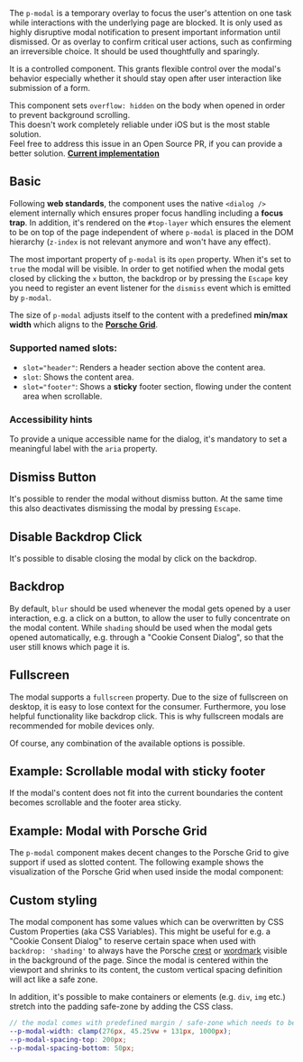 <ComponentHeading name="Modal"></ComponentHeading>

The `p-modal` is a temporary overlay to focus the user's attention on one task while interactions with the underlying
page are blocked. It is only used as highly disruptive modal notification to present important information until
dismissed. Or as overlay to confirm critical user actions, such as confirming an irreversible choice. It should be used
thoughtfully and sparingly.

It is a controlled component. This grants flexible control over the modal's behavior especially whether it should stay
open after user interaction like submission of a form.

<Notification heading="Scroll-lock" heading-tag="h2" state="warning">
  This component sets <code>overflow: hidden</code> on the body when opened in order to prevent background scrolling.<br> 
  This doesn't work completely reliable under iOS but is the most stable solution.<br>
  Feel free to address this issue in an Open Source PR, if you can provide a better solution. <b><a href="https://github.com/porsche-design-system/porsche-design-system/blob/main/packages/components/src/utils/setScrollLock.ts">Current implementation</a></b> 
</Notification>

<TableOfContents></TableOfContents>

## Basic

Following **web standards**, the component uses the native `<dialog />` element internally which ensures proper focus
handling including a **focus trap**. In addition, it's rendered on the `#top-layer` which ensures the element to be on
top of the page independent of where `p-modal` is placed in the DOM hierarchy (`z-index` is not relevant anymore and
won't have any effect).

The most important property of `p-modal` is its `open` property. When it's set to `true` the modal will be visible. In
order to get notified when the modal gets closed by clicking the `x` button, the backdrop or by pressing the `Escape`
key you need to register an event listener for the `dismiss` event which is emitted by `p-modal`.

The size of `p-modal` adjusts itself to the content with a predefined **min/max width** which aligns to the
**[Porsche Grid](styles/grid)**.

### Supported named slots:

- `slot="header"`: Renders a header section above the content area.
- `slot`: Shows the content area.
- `slot="footer"`: Shows a **sticky** footer section, flowing under the content area when scrollable.

<Playground :frameworkMarkup="codeSamples" :markup="codeSamples['vanilla-js']" :config="config"></Playground>

### <A11yIcon></A11yIcon> Accessibility hints

To provide a unique accessible name for the dialog, it's mandatory to set a meaningful label with the `aria` property.

## Dismiss Button

It's possible to render the modal without dismiss button. At the same time this also deactivates dismissing the modal by
pressing `Escape`.

<Playground :markup="dismissButtonMarkup" :config="config"></Playground>

## Disable Backdrop Click

It's possible to disable closing the modal by click on the backdrop.

<Playground :markup="disableBackdropClickMarkup" :config="config"></Playground>

## Backdrop

By default, `blur` should be used whenever the modal gets opened by a user interaction, e.g. a click on a button, to
allow the user to fully concentrate on the modal content. While `shading` should be used when the modal gets opened
automatically, e.g. through a "Cookie Consent Dialog", so that the user still knows which page it is.

<Playground :markup="backdropMarkup" :config="config">
  <PlaygroundSelect v-model="backdrop" :values="backdrops" name="backdrop"></PlaygroundSelect>
</Playground>

## Fullscreen

The modal supports a `fullscreen` property. Due to the size of fullscreen on desktop, it is easy to lose context for the
consumer. Furthermore, you lose helpful functionality like backdrop click. This is why fullscreen modals are recommended
for mobile devices only.

<Playground :markup="fullscreenMarkup" :config="config"></Playground>

Of course, any combination of the available options is possible.

## Example: Scrollable modal with sticky footer

If the modal's content does not fit into the current boundaries the content becomes scrollable and the footer area
sticky.

<Playground :markup="exampleScrollableMarkup" :config="config"></Playground>

## Example: Modal with Porsche Grid

The `p-modal` component makes decent changes to the Porsche Grid to give support if used as slotted content. The
following example shows the visualization of the Porsche Grid when used inside the modal component:

<template>
  <div class="playground">
    <div class="demo">
      <p-button type="button" aria="{ 'aria-haspopup': 'dialog' }" :theme="this.$store.getters.storefrontTheme">Open Modal</p-button>
      <p-modal open="false" aria="{ 'aria-label': 'Some Heading' }">
        <p-heading slot="header" size="large" tag="h2">Some Heading</p-heading>
        <ExampleStylesGrid :visualizeGrid="true"/>
        <p-button-group slot="footer">
          <p-button>Accept</p-button>
          <p-button type="button" variant="secondary">Deny</p-button>
        </p-button-group>
      </p-modal>
    </div>
  </div>
</template>

## Custom styling

The modal component has some values which can be overwritten by CSS Custom Properties (aka CSS Variables). This might be
useful for e.g. a "Cookie Consent Dialog" to reserve certain space when used with `backdrop: 'shading'` to always have
the Porsche [crest](components/crest) or [wordmark](components/wordmark) visible in the background of the page. Since
the modal is centered within the viewport and shrinks to its content, the custom vertical spacing definition will act
like a safe zone.

In addition, it's possible to make containers or elements (e.g. `div`, `img` etc.) stretch into the padding safe-zone by
adding the <code v-text="stretchClassName"></code> CSS class.

```scss
// the modal comes with predefined margin / safe-zone which needs to be considered when a custom width is defined
--p-modal-width: clamp(276px, 45.25vw + 131px, 1000px);
--p-modal-spacing-top: 200px;
--p-modal-spacing-bottom: 50px;
```

<Playground :markup="customStylingMarkup" :config="config">
  <PlaygroundInput type="text" v-model="cssVariableWidth" name="Width"></PlaygroundInput>
  <PlaygroundInput type="number" v-model="cssVariableSpacingTop" name="Spacing Top (px)"></PlaygroundInput>
  <PlaygroundInput type="number" v-model="cssVariableSpacingBottom" name="Spacing Bottom (px)"></PlaygroundInput>
</Playground>

<script lang="ts">
import Vue from 'vue';
import Component from 'vue-class-component';
import { cssClassNameStretchToFullModalWidth } from './modal-styles';
import { getModalCodeSamples } from '@porsche-design-system/shared';
import ExampleStylesGrid from '@/pages/patterns/styles/example-grid.vue';

@Component({
  components: {
    ExampleStylesGrid
  },
})
export default class Code extends Vue {
  config = { themeable: true };
  modals = [];
  codeSamples = getModalCodeSamples();

  mounted() {
    this.registerEvents();
  }

  updated() {
    /* event handling is registered again on every update since markup is changing and references are lost */
    this.registerEvents();
  }

  registerEvents() {
    this.modals = this.$el.querySelectorAll('.playground .demo > p-modal');
    this.modals.forEach((modal, index) => modal.addEventListener('dismiss', () => this.closeModal(index)));
    this.$el.querySelectorAll('.playground .demo > p-button').forEach((btn, index) => btn.addEventListener('click', () => this.openModal(index)));
  }

  openModal(index: number): void {
    this.modals[index].open = true;
  }

  closeModal(index: number): void {
    this.modals[index].open = false;
  }

  dismissButtonMarkup =
    `<p-button type="button" aria="{ 'aria-haspopup': 'dialog' }">Open Modal</p-button>
<p-modal dismiss-button="false" open="false" aria="{ 'aria-label': 'Some Heading' }">
  <p-text>Some Content</p-text>
</p-modal>`;

  disableBackdropClickMarkup =
      `<p-button type="button" aria="{ 'aria-haspopup': 'dialog' }">Open Modal</p-button>
  <p-modal disable-backdrop-click="true" open="false" aria="{ 'aria-label': 'Some Heading' }">
    <p-text>Some Content</p-text>
  </p-modal>`;

  backdrops = ['blur', 'shading'];
  backdrop = 'shading';
  get backdropMarkup() { 
    return `<p-button type="button" aria="{ 'aria-haspopup': 'dialog' }">Open Modal</p-button>
<p-modal backdrop="${this.backdrop}" aria="{ 'aria-label': 'Some Heading' }" open="false">
  <p-text>Some Content</p-text>
</p-modal>`;
  }

  fullscreenMarkup =
    `<p-button type="button" aria="{ 'aria-haspopup': 'dialog' }">Open Modal</p-button>
<p-modal fullscreen="{ base: true, s: false }" open="false" aria="{ 'aria-label': 'Some Heading' }">
  <p-text>Some Content</p-text>
</p-modal>`;

  exampleScrollableMarkup =
    `<p-button type="button" aria="{ 'aria-haspopup': 'dialog' }">Open Modal</p-button>
<p-modal open="false" aria="{ 'aria-label': 'Some Heading' }">
  <p-heading slot="header" size="large" tag="h2">Some Heading</p-heading>
  <p-text>Some Content Begin</p-text>
  <div style="width: 10px; height: 120vh; background: deeppink;"></div>
  <p-text>Some Content End</p-text>
  <p-button-group slot="footer">
    <p-button>Accept</p-button>
    <p-button type="button" variant="secondary">Deny</p-button>
  </p-button-group>
</p-modal>`;

  cssVariableSpacingTop = 200;
  cssVariableSpacingBottom = 50;
  cssVariableWidth = 'clamp(276px, 45.25vw + 131px, 1000px)';

  get stretchClassName(){
    return cssClassNameStretchToFullModalWidth; 
  }

  get customStylingMarkup() {
    return `<p-button type="button" aria="{ 'aria-haspopup': 'dialog' }">Open Modal</p-button>
<p-modal open="false" backdrop="shading" aria="{ 'aria-label': 'Some Heading' }" style="--p-modal-width: ${this.cssVariableWidth}; --p-modal-spacing-top: ${this.cssVariableSpacingTop}px; --p-modal-spacing-bottom: ${this.cssVariableSpacingBottom}px;">
  <img src="${require('@/assets/porsche-992-carrera-s.jpg')}" class="${cssClassNameStretchToFullModalWidth}">  
</p-modal>`;
  }
}
</script>
